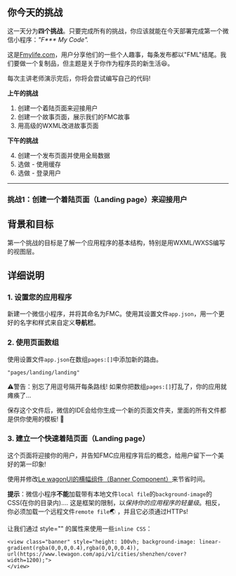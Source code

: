 ## 你今天的挑战

这一天分为**四个挑战**。只要完成所有的挑战，你应该就能在今天部署完成第一个微信小程序：_"F*** My Code"._

这是[Fmylife.com](https://fmylife.com)，用户分享他们的一些个人趣事，每条发布都以"FML"结尾。我们要做一个复制品，但主题是关于你作为程序员的新生活😆。

每次主讲老师演示完后，你将会尝试编写自己的代码!

**上午的挑战**

1. 创建一个着陆页面来迎接用户
2. 创建一个故事页面，展示我们的FMC故事
3. 用高级的WXML改进故事页面

**下午的挑战**

4. 创建一个发布页面并使用全局数据
5. 选做 - 使用缓存
6. 选做 - 登录用户

---

### 挑战1：创建一个着陆页面（Landing page）来迎接用户

## 背景和目标

第一个挑战的目标是了解一个应用程序的基本结构，特别是用WXML/WXSS编写的视图层。

## 详细说明

### 1. 设置您的应用程序

新建一个微信小程序，并将其命名为FMC。使用其设置文件`app.json`，用一个更好的名字和样式来自定义**导航栏**。

### 2. 使用页面数组

使用设置文件`app.json`在数组`pages:[]`中添加新的路由。

```
"pages/landing/landing"
```

⚠️警告：别忘了用逗号隔开每条路线! 如果你把数组`pages:[]`打乱了，你的应用就瘫痪了...

保存这个文件后，微信的IDE会给你生成一个新的页面文件夹，里面的所有文件都是供你使用的模板! 👏


### 3. 建立一个快速着陆页面（Landing page）

这个页面将迎接你的用户，并告知FMC应用程序背后的概念，给用户留下一个美好的第一印象!

使用并修改[Le wagonUI的横幅组件（Banner Component）](https://uikit.lewagon.com/documentation#banner)来节省时间。

**提示**：微信小程序**不能**加载带有本地文件`local file`的`background-image`的CSS(在你的目录内)....
这是框架的限制，以*保持你的应用程序的轻量级*。相反，你必须加载一个远程文件`remote file`🌏 ，并且它必须通过HTTPs!

让我们通过 style="" 的属性来使用一些`inline CSS`：

```
<view class="banner" style="height: 100vh; background-image: linear-gradient(rgba(0,0,0,0.4),rgba(0,0,0,0.4)), url(https://www.lewagon.com/api/v1/cities/shenzhen/cover?width=1200);">
</view>
```
